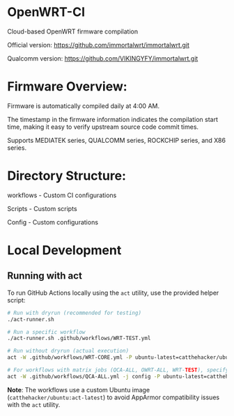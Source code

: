 # OpenWRT-CI
Cloud-based OpenWRT firmware compilation

Official version:
https://github.com/immortalwrt/immortalwrt.git

Qualcomm version:
https://github.com/VIKINGYFY/immortalwrt.git

# Firmware Overview:

Firmware is automatically compiled daily at 4:00 AM.

The timestamp in the firmware information indicates the compilation start time, making it easy to verify upstream source code commit times.

Supports MEDIATEK series, QUALCOMM series, ROCKCHIP series, and X86 series.

# Directory Structure:

workflows - Custom CI configurations

Scripts - Custom scripts

Config - Custom configurations

# Local Development

## Running with act

To run GitHub Actions locally using the `act` utility, use the provided helper script:

```bash
# Run with dryrun (recommended for testing)
./act-runner.sh

# Run a specific workflow
./act-runner.sh .github/workflows/WRT-TEST.yml

# Run without dryrun (actual execution)
act -W .github/workflows/WRT-CORE.yml -P ubuntu-latest=catthehacker/ubuntu:act-latest

# For workflows with matrix jobs (QCA-ALL, OWRT-ALL, WRT-TEST), specify the job:
act -W .github/workflows/QCA-ALL.yml -j config -P ubuntu-latest=catthehacker/ubuntu:act-latest
```

**Note**: The workflows use a custom Ubuntu image (`catthehacker/ubuntu:act-latest`) to avoid AppArmor compatibility issues with the `act` utility.
